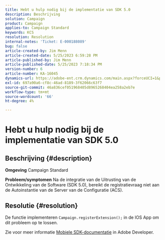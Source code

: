 ```yaml
---
title: Hebt u hulp nodig bij de implementatie van SDK 5.0
description: Beschrijving
solution: Campaign
product: Campaign
applies-to: Campaign Standard
keywords: KCS
resolution: Resolution
internal-notes: 'Ticket: E-000188089'
bug: false
article-created-by: Jim Menn
article-created-date: 5/25/2023 6:59:28 PM
article-published-by: Jim Menn
article-published-date: 5/25/2023 7:18:34 PM
version-number: 6
article-number: KA-16045
dynamics-url: https://adobe-ent.crm.dynamics.com/main.aspx?forceUCI=1&pagetype=entityrecord&etn=knowledgearticle&id=edce1943-2efb-ed11-8849-6045bd006295
exl-id: 697a90a6-cf8c-46ad-8189-3f62066c63f7
source-git-commit: 46a836cef051968405d8965268404ea258a2eb7e
workflow-type: tm+mt
source-wordcount: '66'
ht-degree: 4%

---
```


# Hebt u hulp nodig bij de implementatie van SDK 5.0

## Beschrijving {#description}

<b>Omgeving</b>
Campaign Standard


<b>Probleem/symptomen</b>
Na de integratie van de Uitrusting van de Ontwikkeling van de Software (SDK 5.0), bereikt de registratievraag niet aan de Autoinstantie van de Server van de Configuratie (ACS).


## Resolutie {#resolution}


De functie implementeren `Campaign.registerExtension();` in de IOS App om dit probleem op te lossen.

Zie voor meer informatie [Mobiele SDK-documentatie](https://developer.adobe.com/client-sdks/documentation/) in Adobe Developer.
